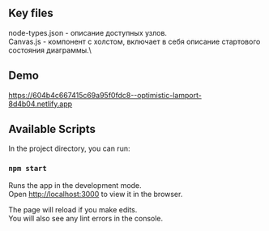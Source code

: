 




## Key files
node-types.json - описание доступных узлов.\
Canvas.js - компонент с холстом, включает в себя описание стартового состояния диаграммы.\

## Demo
https://604b4c667415c69a95f0fdc8--optimistic-lamport-8d4b04.netlify.app

## Available Scripts

In the project directory, you can run:

### `npm start`

Runs the app in the development mode.\
Open [http://localhost:3000](http://localhost:3000) to view it in the browser.

The page will reload if you make edits.\
You will also see any lint errors in the console.
